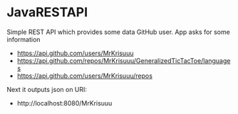 # JavaRESTAPI

Simple REST API which provides some data GitHub user. App asks for some information
- https://api.github.com/users/MrKrisuuu
- https://api.github.com/repos/MrKrisuuu/GeneralizedTicTacToe/languages
- https://api.github.com/users/MrKrisuuu/repos

Next it outputs json on URI:
- http://localhost:8080/MrKrisuuu
